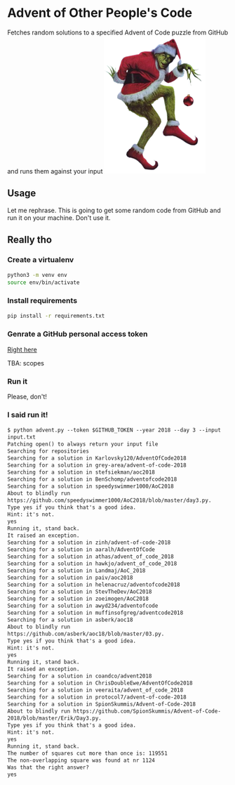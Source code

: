 # Advent of Other People's Code
Fetches random solutions to a specified Advent of Code puzzle from GitHub and runs them against your input
![Grinch](grinch.png)
## Usage
Let me rephrase. This is going to get some random code from GitHub and run it on your machine. Don't use it.

## Really tho
### Create a virtualenv
```sh
python3 -m venv env
source env/bin/activate
```

### Install requirements
```sh
pip install -r requirements.txt
```

### Genrate a GitHub personal access token
[Right here](https://github.com/settings/tokens/new)

TBA: scopes

### Run it
Please, don't!

### I said run it!
```shellsession
$ python advent.py --token $GITHUB_TOKEN --year 2018 --day 3 --input input.txt
Patching open() to always return your input file
Searching for repositories
Searching for a solution in Karlovsky120/AdventOfCode2018
Searching for a solution in grey-area/advent-of-code-2018
Searching for a solution in stefsiekman/aoc2018
Searching for a solution in BenSchomp/adventofcode2018
Searching for a solution in speedyswimmer1000/AoC2018
About to blindly run https://github.com/speedyswimmer1000/AoC2018/blob/master/day3.py.
Type yes if you think that's a good idea.
Hint: it's not.
yes
Running it, stand back.
It raised an exception.
Searching for a solution in zinh/advent-of-code-2018
Searching for a solution in aaralh/AdventOfCode
Searching for a solution in athas/advent_of_code_2018
Searching for a solution in hawkjo/advent_of_code_2018
Searching for a solution in Landmaj/AoC_2018
Searching for a solution in paiv/aoc2018
Searching for a solution in helenacruz/adventofcode2018
Searching for a solution in StevTheDev/AoC2018
Searching for a solution in zoeimogen/AoC2018
Searching for a solution in awyd234/adventofcode
Searching for a solution in muffinsofgreg/adventcode2018
Searching for a solution in asberk/aoc18
About to blindly run https://github.com/asberk/aoc18/blob/master/03.py.
Type yes if you think that's a good idea.
Hint: it's not.
yes
Running it, stand back.
It raised an exception.
Searching for a solution in coandco/advent2018
Searching for a solution in ChrisDoubleEwe/AdventOfCode2018
Searching for a solution in veeraita/advent_of_code_2018
Searching for a solution in protocol7/advent-of-code-2018
Searching for a solution in SpionSkummis/Advent-of-Code-2018
About to blindly run https://github.com/SpionSkummis/Advent-of-Code-2018/blob/master/Erik/Day3.py.
Type yes if you think that's a good idea.
Hint: it's not.
yes
Running it, stand back.
The number of squares cut more than once is: 119551
The non-overlapping square was found at nr 1124
Was that the right answer?
yes
```
